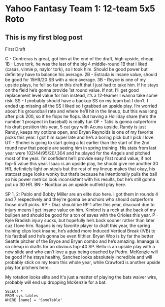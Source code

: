 # Yahoo Fantasy Team 1: 12-team 5x5 Roto
## This is my first blog post


First Draft



C - Contreras is great, got him at the end of the draft, high upside, cheap.
1B - Love tork, he was the last of the big 4 middle-round 1B that I liked (casas, vinnie p, naylor tork), so I took him. Should be good power but definitely have to balance his average. 
2B - Estrada is insane value, should be good for 15HR/20 SB with a nice average. 
3B - Royce is one of my upside plays, he fell so far in this draft that I just had to take him. If he stays on the field he’s gonna provide 1st round value. If not, I’ll get good replacement level value for him instead, it’s a 12-teamer I wanna take some risk.
SS - I probably should have a backup SS on my team but I don’t. I ended up missing all the SS I liked so I grabbed an upside play. I’m worried about his groundball rate and where he’ll hit in the lineup, but this was long after pick 200, so if he flops he flops. But having a Holliday share (he’s the number 1 prospect in baseball) is really fun
OF - Tatis is gonna outperform his draft position this year, 5 cat guy with Acuna upside. 
Randy is just Randy, keeps my options open, and 
Bryan Reynolds is one of my favorite picks this year. I got him super late and he’s a boring pick but I pick I love.
UT - Shohei is going to start going a lot earlier than the start of the 2nd round now that people are seeing him in spring training. His stats from last year were 102/44/95/20/.304 and he played for the Angels and pitched most of the year. I’m confident he’ll provide easy first round value, if not top-5 value this year.
Isaac is an upside play, he should give me another 30 HR, definitely light on steals but the rest of my lineup makes that okay, his statcast page looks wonky but that’s because he intentionally pulls the ball so his power metrics look inconsistent with his results, but he’s still gonna put up 30 HR.
BN - Nootbar as an upside outfield play here. 


SP 1, 2:  Pablo and Bobby Miller are an elite duo here. I got them in rounds 4 and 7 respectively and they’re gonna be anchors who should outperform those draft picks. 
RP - Diaz should be RP 1 after this year, discount due to injury means I get insane value on him.
Kimbrel is a rock at the back of my bullpen and should be good for a ton of saves with the Orioles this year.
P  - Kyle Bradish injury sucks, but hopefully he’s back sooner rather than later cuz I love him. 
Ragans is my favorite player to draft this year, the spring training clips look insane, he’s added more Induced Vertical Break (IVB) to his fastball and he’s gonna be even filthier. Bryan Woo is by far the better Seattle pitcher of the Bryce and Bryan combo and he’s amazing. 
Imanaga is so cheap in drafts for an obvious top-40 SP. 
Bello is an upside play with a new slide and who can’t love a guy being coached by Pedro. 
McKenzie will be good if he stays healthy, 
Sanchez looks absolutely incredible and will probably stick on my team this whole year, while Crawford is another upside play for pitchers here. 

My rotation looks elite and it's just a matter of playing the bats waiver wire, probably will end up dropping McKenzie for a bat.


 ```tsql
 SELECT *
 FROM sys.tables
 WHERE [name] = 'SomeTable'
 ```

